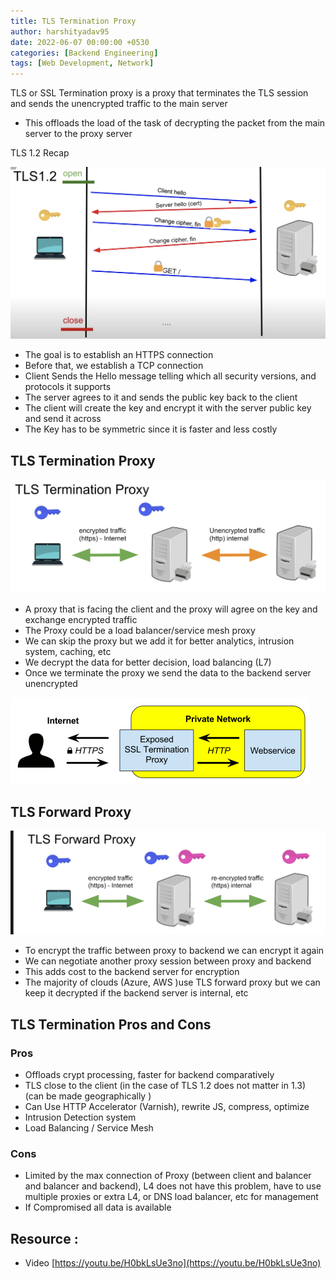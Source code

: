 ```yaml
---
title: TLS Termination Proxy
author: harshityadav95
date: 2022-06-07 00:00:00 +0530
categories: [Backend Engineering]
tags: [Web Development, Network]
---
```



TLS or SSL  Termination proxy is a proxy that terminates the TLS session and sends the unencrypted traffic to the main server 

- This offloads the load of the task of decrypting the packet from the main server to the proxy server

TLS 1.2 Recap

![harshityadav95](https://raw.githubusercontent.com/harshityadav95/staticfiles/main/TLS%20Termination%20Proxy/Untitled.png)

- The goal is to establish an HTTPS connection
- Before that, we establish a TCP connection
- Client Sends the Hello message telling which all security versions, and protocols it supports
- The server agrees to it and sends the public key back to the client
- The client will create the key and encrypt it with the server public key and send it across
- The Key has to be symmetric since it is faster and less costly

## TLS Termination Proxy

![harshityadav95](https://raw.githubusercontent.com/harshityadav95/staticfiles/main/TLS%20Termination%20Proxy/Untitled%201.png)

- A proxy that is facing the client and the proxy will agree on the key and exchange encrypted traffic
- The Proxy could be a load balancer/service mesh proxy
- We can skip the proxy but we add it for better analytics, intrusion system, caching, etc
- We decrypt the data for better decision, load balancing (L7)
- Once we terminate the proxy we send the data to the backend server unencrypted

![harshityadav95](https://raw.githubusercontent.com/harshityadav95/staticfiles/main/TLS%20Termination%20Proxy/Untitled%202.png)

## TLS Forward Proxy

![harshityadav95](https://raw.githubusercontent.com/harshityadav95/staticfiles/main/TLS%20Termination%20Proxy/Untitled%203.png)

- To encrypt the traffic between proxy to backend we can encrypt it again
- We can negotiate another proxy session between proxy and backend
- This adds cost to the backend server for encryption
- The majority of clouds (Azure, AWS )use TLS forward proxy but we can keep it decrypted if the backend server is internal, etc

## TLS Termination Pros and Cons

### Pros

- Offloads crypt processing, faster for backend comparatively
- TLS close to the  client (in the case of TLS 1.2  does not matter in 1.3) (can be made geographically )
- Can Use HTTP Accelerator (Varnish), rewrite JS, compress, optimize
- Intrusion Detection system
- Load Balancing / Service Mesh

### Cons

- Limited by the max connection of Proxy (between client and balancer and balancer and backend), L4 does not have this problem, have to use multiple proxies or extra L4, or DNS load balancer, etc for management
- If Compromised all data is available

## Resource :

- Video [https://youtu.be/H0bkLsUe3no](https://youtu.be/H0bkLsUe3no)
